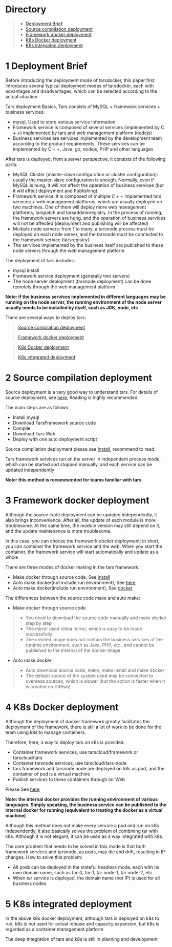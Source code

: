 # Directory
> * [Deployment Brief](#chapter-1)
> * [Source compilation deployment](#chapter-2)
> * [Framework docker deployment](#chapter-3)
> * [K8s Docker deployment](#chapter-4)
> * [K8s integrated deployment](#chapter-5)

# 1 <a id="chapter-1"></a>Deployment Brief

Before introducing the deployment mode of tarsdocker, this paper first introduces several typical deployment modes of tarsdocker, each with advantages and disadvantages, which can be selected according to the actual situation

Tars deployment Basics, Tars consists of MySQL + framework services + business services:
- mysql, Used to store various service information
- Framework service is composed of several services (implemented by C + +) implemented by tars and web management platform (nodejs)
- Business services are services implemented by the development team according to the product requirements. These services can be implemented by C + +, Java, go, nodejs, PHP and other languages

After tars is deployed, from a server perspective, it consists of the following parts:
- MySQL Cluster (master-slave configuration or cluster configuration): usually the master-slave configuration is enough. Normally, even if MySQL is hung, it will not affect the operation of business services (but it will affect deployment and Publishing)
- Framework service: it is composed of multiple C + + implemented tars services + web management platforms, which are usually deployed on two machines. One of them will deploy more web management platforms, tarspatch and tarsaddminregistry. In the process of running, the framework servers are hung, and the operation of business services will not be affected (deployment and publishing will be affected)
- Multiple node servers: from 1 to many, a tarsnode process must be deployed on each node server, and the tarsnode must be connected to the framework service (tarsregistry)
- The services implemented by the business itself are published to these node servers through the web management platform

The deployment of tars includes:
- mysql install
- Framework service deployment (generally two servers)
- The node server deployment (tarsnode deployment) can be done remotely through the web management platform

**Note: if the business services implemented in different languages may be running on the node server, the running environment of the node server usually needs to be installed by itself, such as JDK, node, etc**

There are several ways to deploy tars:
> [Source compilation deployment](#chapter-2)

> [Framework docker deployment](#chapter-3)

> [K8s Docker deployment](#chapter-4)

> [K8s integrated deployment](#chapter-5)

# 2 <a id="chapter-2"></a>Source compilation deployment

Source deployment is a very good way to understand tars. For details of source deployment, see [here](source.md), Reading is highly recommended.

The main steps are as follows:
- Install mysql
- Download TarsFramework source code
- Compile
- Download Tars Web
- Deploy with one auto deployment script

Source compilation deployment please see [Install](source.md), recommend to read.

Tars framework services run on the server in independent process mode, which can be started and stopped manually, and each service can be updated independently

**Note: this method is recommended for teams familiar with tars**

# 3 <a id="chapter-3"></a>Framework docker deployment

Although the source code deployment can be updated independently, it also brings inconvenience. After all, the update of each module is more troublesome. At the same time, the module version may still depend on it, and the update maintenance is more troublesome.

In this case, you can choose the framework docker deployment: in short, you can container the framework service and the web. When you start the container, the framework service will start automatically and update as a whole

There are three modes of docker making in the tars framework:
- Make docker through source code, See [Install](source.md) 
- Auto make docker(not include run environment), See [here](docker.md/#chapter-2)
- Auto make docker(include run environment), See [docker](docker.md)

The differences between the source code make and auto make:
- Make docker through source code
>- You need to download the source code manually and make docker step by step
>- The mirror used china mirror, which is easy to be made successfully
>- The created image does not contain the business services of the runtime environment, such as Java, PHP, etc., and cannot be published to the internal of the docker image

- Auto make docker
>- Auto download source code, make, make install and make docker
>- The default source of the system used may be connected to overseas sources, which is slower (but the action is faster when it is created on GitHub)

# 4 <a id="chapter-4"></a>K8s Docker deployment

Although the deployment of docker framework greatly facilitates the deployment of the framework, there is still a lot of work to be done for the team using k8s to manage containers.

Therefore, here, a way to deploy tars on k8s is provided:
- Container framework services, use tarscloud/framework or tarscloud/tars
- Container tarsnode services, use tarscloud/tars-node
- tars framework and tarsnode node are deployed on k8s as pod, and the container of pod is a virtual machine
- Publish services to these containers through tar Web

Please See [here](k8s-docker-1.md) 

**Note: the internal docker provides the running environment of various languages. Simply speaking, the business service can be published to the internal docker for running (equivalent to treating the docker as a virtual machine)**

Although this method does not make every service a pod and run on k8s independently, it also basically solves the problem of combining tar with k8s. Although it is not elegant, it can be used as a way integrated with k8s.

The core problem that needs to be solved in this mode is that both framework services and tarsnode, as pods, may die and drift, resulting in IP changes. How to solve this problem:
- All pods can be deployed in the stateful headless mode, each with its own domain name, such as tar-0, tar-1, tar node-1, tar node-2, etc
- When tar service is deployed, the domain name (not IP) is used for all business nodes. 

# 5 <a id="chapter-5"></a>K8s integrated deployment

In the above k8s docker deployment, although tars is deployed on k8s to run, k8s is not used for actual release and capacity expansion, but k8s is regarded as a container management platform

The deep integration of tars and k8s is still in planning and development
